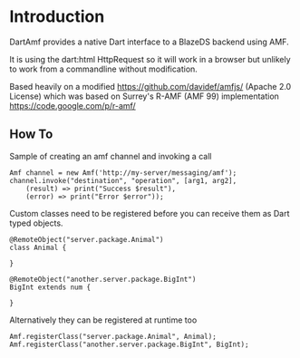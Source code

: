 Introduction
============

DartAmf provides a native Dart interface to a BlazeDS backend using AMF.

It is using the dart:html HttpRequest so it will work in a browser but unlikely to work from a commandline without modification.

Based heavily on a modified https://github.com/davidef/amfjs/ (Apache 2.0 License) which was based on Surrey's R-AMF (AMF 99) implementation https://code.google.com/p/r-amf/

How To
------

Sample of creating an amf channel and invoking a call

    Amf channel = new Amf('http://my-server/messaging/amf');
    channel.invoke("destination", "operation", [arg1, arg2],
    	(result) => print("Success $result"),
    	(error) => print("Error $error"));

Custom classes need to be registered before you can receive them as Dart typed objects.

	@RemoteObject("server.package.Animal")
	class Animal {

	}

	@RemoteObject("another.server.package.BigInt")
    BigInt extends num {
    	
    }

Alternatively they can be registered at runtime too

    Amf.registerClass("server.package.Animal", Animal);
    Amf.registerClass("another.server.package.BigInt", BigInt);